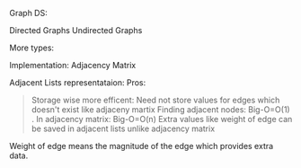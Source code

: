 Graph DS:


Directed Graphs
Undirected Graphs

More types:


Implementation:
Adjacency  Matrix

Adjacent Lists representataion:
Pros:
>Storage wise more efficent:  Need not store values for edges which doesn't exist like adjaceny martix
>Finding adjacent nodes: Big-O=O(1) . In adjacency matrix: Big-O=O(n) 
> Extra values like weight of edge can be saved in adjacent lists unlike adjacency matrix

Weight of edge means the magnitude of the edge which provides extra data.